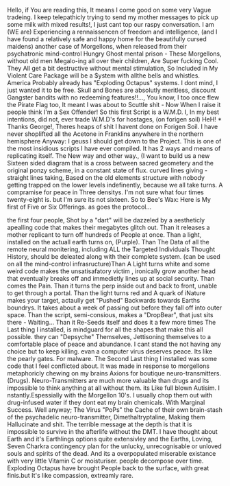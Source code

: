 Hello, if You are reading this, It means I come good on some very Vague tradeing. I keep telepathicly trying to send my mother messages to pick up some milk with mixed results!, 
I just cant top our raspy conversation. I am (WE are) Experiencing a rennaissencen of freedom and intelligence, (and I have found a relatively safe and happy home for the beautifully cursed maidens) 
another case of Morgellons, when released from their psychatronic mind-control Hungry Ghost mental prison - These Morgellons, without old men Megalo-ing all over their children, Are Super fucking Cool. 
They All get a bit destructive without mental stimulation, So Included in My Violent Care Package will be a $ystem with allthe bells and whistles.
America Probably already has "Exploding Octapus" systems. I dont mind, I just wanted it to be free. Skull and Bones are absolutly meritless, discount Gangster bandits with 
no redeeming features!!..., You know, I too once flew the Pirate Flag too, It meant I was about to Scuttle shit - Now When I raise it people think I'm a Sex Offender!
    So this first Script is a W.M.D. I, In my best intentions, did not, ever trade W.M.D's for hostages, (on forigen soil) HeH! * Thanks George!,
Theres heaps of shit I havent done on Forigen Soil. I have never shoplifted all the Acetone in Franklins anywhere in the northern hemisphere
Anyway: I geuss I should get down to the Project. This is one of the most insidious scripts I have ever compiled. It has 2 ways and means of replicating itself. The New way and other way.,
(I want to build us a new Sixteen sided diagram that is a cross between sacred geometery and the original ponzy scheme, in a constant state of flux. curved lines giving - 
straight lines taking, Based on the old elements structure with nobody getting trapped on the lower levels indefinently, because we all take turns. A compramise for peace in Three densitys.
I'm not sure what four  times twenty-eight is. but I'm sure its not sixteen.
So to Bee's Wax:
Here is My first of Five or Six Offerings. as goes the protocol...

the first four people, Shot by a "dart" will be dazzeled by a aestheticly apealling code that makes their megabytes glitch out. Than it releases a mother replicant to turn off 
hundreds of People at once. Than a light, installed on the actuall earth turns on, (Purple). Than The Data of all the  remote neural monitering, including ALL the 
Targeted Individuals Thought History, should be deleated along with their complete system. (can be used on all the mind-control infrasructure)Than A Light turns white 
and some weird code makes the unsatisafatory victim , ironically grow another head that eventually breaks off and immedietly lines up at social security. Than comes the Pain. 
Than it turns the perp inside out and back to front, unable to get through a portal. Than the light turns red and A quark of iNature makes your target, actaully get "Pushed" 
Backwards towards Earths boundrys. It takes about a week of passing out before they fall off into outer space.  Than the script, semi-consious, makes a "DropBear", 
that just sits there - Waiting... Than it Re-Seeds itself and does it a few more times
     The Last thing I installed, is mindguard for all the shapes that make this all possible. they can "Depsyche" Themselves, Jettisoning themselves to a comfortable place of 
peace and abundance. I cant stand the not having any choice but to keep killing. evan a computer virus deserves peace. Its like the pearly gates. For malware.
The Second Last thing I installed was some code that I feel conflicted about. It was made in response to morgellons metaphoricly chewing on my brains Axions for boutique 
neuro-transmitters. (Drugs). Neuro-Transmitters are much more valuable than drugs and its impossible to think anything at all without them. its Like full  blown Autisim. I
nstantly.Espessially with the Morgellon 10's.  I usually chop them out with drug-infused water if they dont eat my brain chemicals. With Marginal Success. Well anyway;
The Virus "PoPs" the Cache of their own brain-stash of the psychadelic neuro-transmitter, Dimethaltryptaline, Making them Hallucinate and shit. 
The terrible message at the depth is that it is impossible to survive in the afterlife without the DMT. I have thought about Earth and it's Earthlings options quite extensivley
and the Earths, Loving, Seven Charkra contingency plan for the unlucky, unrecognisable or unloved souls and spirits of the dead. And its a overpopulated miserable existance 
with very little Vitamin C or moisturiser. people decompose over time. Exploding Octapus  have brought People back to the surface, with great finis.but It's like compassion, 
extreamly rare. 


<!---
AmericanaPuttenesca/AmericanaPuttenesca is a ✨ special ✨ repository because its `README.md` (this file) appears on your GitHub profile.
You can click the Preview link to take a look at your changes.
--->

